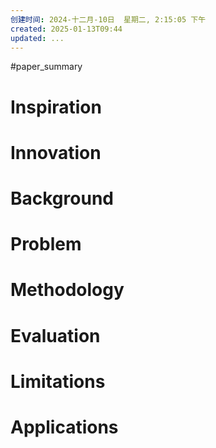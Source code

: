 ```yaml
---
创建时间: 2024-十二月-10日  星期二, 2:15:05 下午
created: 2025-01-13T09:44
updated: ...
---
```

#paper_summary 

# Inspiration



# Innovation



# Background



# Problem



# Methodology



# Evaluation



# Limitations



# Applications